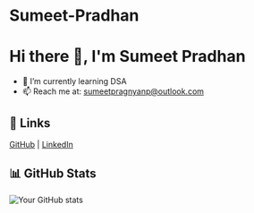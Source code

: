 # Sumeet-Pradhan

# Hi there 👋, I'm Sumeet Pradhan

- 🌱 I’m currently learning DSA
- 📫 Reach me at: sumeetpragnyanp@outlook.com

## 🔗 Links
[GitHub](https://github.com/TronAll) | [LinkedIn]([https://linkedin.com/in/sumeetpragnyanpradhan](https://www.linkedin.com/in/sumeet-pragnyan-pradhan-a776b2109/))

## 📊 GitHub Stats
![Your GitHub stats](https://github-readme-stats.vercel.app/api?username=yourusername&show_icons=true)
